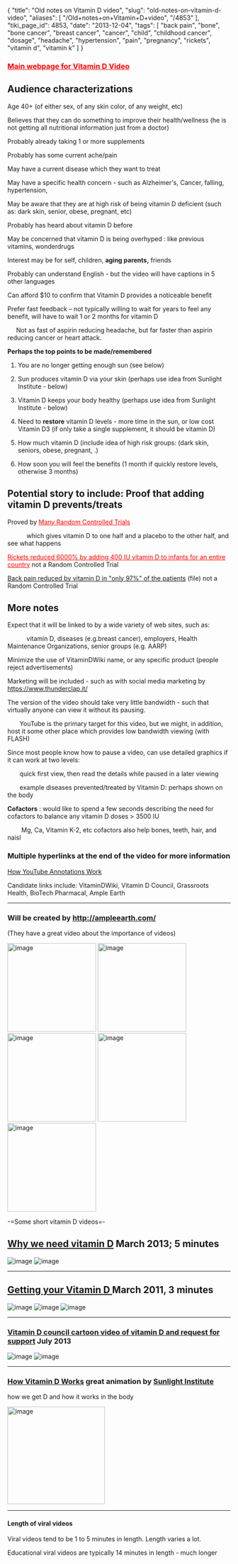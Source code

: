 {
    "title": "Old notes on Vitamin D video",
    "slug": "old-notes-on-vitamin-d-video",
    "aliases": [
        "/Old+notes+on+Vitamin+D+video",
        "/4853"
    ],
    "tiki_page_id": 4853,
    "date": "2013-12-04",
    "tags": [
        "back pain",
        "bone",
        "bone cancer",
        "breast cancer",
        "cancer",
        "child",
        "childhood cancer",
        "dosage",
        "headache",
        "hypertension",
        "pain",
        "pregnancy",
        "rickets",
        "vitamin d",
        "vitamin k"
    ]
}


### <a href="/posts/main-webpage-for-vitamin-d-video" style="color: red; text-decoration: underline;" title="This link has an unknown page_id: 3914">Main webpage for Vitamin D Video</a>

## Audience characterizations

Age 40+ (of either sex, of any skin color, of any weight, etc)

Believes that they can do something to improve their health/wellness (he is not getting all nutritional information just from a doctor)

Probably already taking 1 or more supplements

Probably has some current ache/pain

May have a current disease which they want to treat

May have a specific health concern - such as Alzheimer's, Cancer, falling, hypertension, 

May be aware that they are at high risk of being vitamin D deficient (such as: dark skin, senior, obese, pregnant, etc)

Probably has heard about vitamin D before

May be concerned that vitamin D is being overhyped : like previous vitamins, wonderdrugs

Interest may be for self, children, **aging parents,**  friends

Probably can understand English - but the video will have captions in 5 other languages

Can afford $10 to confirm that Vitamin D provides a noticeable benefit

Prefer fast feedback – not typically willing to wait for years to feel any benefit, will have to wait 1 or 2 months for vitamin D

&nbsp; &nbsp; &nbsp;Not as fast of aspirin reducing headache, but far faster than aspirin reducing cancer or heart attack.

 **Perhaps the top points to be made/remembered** 

1. You are no longer getting enough sun (see below)

1. Sun produces vitamin D via your skin (perhaps use idea from Sunlight Institute - below)

1. Vitamin D keeps your body healthy (perhaps use idea from Sunlight Institute - below)

1. Need to  **restore**  vitamin D levels - more time in the sun, or low cost Vitamin D3 (if only take a single supplement, it should be vitamin D)

1. How much vitamin D (include idea of high risk groups: (dark skin, seniors, obese, pregnant,  .)  

1. How soon you will feel the benefits (1 month if quickly restore levels, otherwise 3 months)

## Potential story to include: Proof that adding vitamin D prevents/treats

Proved by <a href="/posts/many-random-controlled-trials" style="color: red; text-decoration: underline;" title="This link has an unknown page_id: 1336">Many Random Controlled Trials</a> 

&nbsp; &nbsp; &nbsp; &nbsp; &nbsp; &nbsp;which gives vitamin D to one half and a placebo to the other half, and see what happens

<a href="/posts/rickets-reduced-6000-percent-by-adding-400-iu-vitamin-d-to-infants-for-an-entire-country" style="color: red; text-decoration: underline;" title="This link has an unknown page_id: 1675">Rickets reduced 6000% by adding 400 IU vitamin D to infants for an entire country</a> not a Random Controlled Trial

[Back pain reduced by vitamin D in "only 97%" of the patients](https://www.VitaminDWiki.com/tiki-download_file.php?fileId=1348) (file) not a Random Controlled Trial

## More notes

Expect that it will be linked to by a wide variety of web sites, such as:

&nbsp; &nbsp; &nbsp; &nbsp; &nbsp; &nbsp;vitamin D, diseases (e.g.breast cancer), employers, Health Maintenance Organizations, senior groups (e.g. AARP)

Minimize the use of VitaminDWiki name, or any specific product (people reject advertisements)

Marketing will be included - such as with social media marketing by https://www.thunderclap.it/

The version of the video should take very little bandwidth - such that virtually anyone can view it without its pausing.

&nbsp; &nbsp; &nbsp; &nbsp;YouTube is the primary target for this video, but we might, in addition, host it some other place which provides low bandwidth viewing (with FLASH)

Since most people know how to pause a video, can use detailed graphics if it can work at two levels: 

&nbsp; &nbsp; &nbsp; &nbsp;quick first view, then read the details while paused in a later viewing

&nbsp; &nbsp; &nbsp; &nbsp;example diseases prevented/treated by Vitamin D: perhaps shown on the body

 **Cofactors** : would like to spend a few seconds describing the need for cofactors to balance any vitamin D doses > 3500 IU

&nbsp; &nbsp; &nbsp; &nbsp; Mg, Ca, Vitamin K-2, etc  cofactors also help bones, teeth, hair, and naisl

### Multiple hyperlinks at the end of the video for more information

[How YouTube Annotations Work](http://www.youtube.com/t/annotations_about)

Candidate links include: VitaminDWiki, Vitamin D Council, Grassroots Health, BioTech Pharmacal,  Ample Earth

---

### Will be created by http://ampleearth.com/   
(They have a great video about the importance of videos)

<img src="https://d1bk1kqxc0sym.cloudfront.net/attachments/jpeg/ae1.jpg" alt="image" width="200">
<img src="https://d1bk1kqxc0sym.cloudfront.net/attachments/jpeg/ae2.jpg" alt="image" width="200">
<img src="https://d1bk1kqxc0sym.cloudfront.net/attachments/jpeg/ae3.jpg" alt="image" width="200">
<img src="https://d1bk1kqxc0sym.cloudfront.net/attachments/jpeg/ae4.jpg" alt="image" width="200">
<img src="https://d1bk1kqxc0sym.cloudfront.net/attachments/jpeg/ae5.jpg" alt="image" width="200">

-=Some short vitamin D videos=-

## [Why we need vitamin D](https://www.youtube.com/watch?v=2s8ATsj-0No) March 2013; 5 minutes

<img src="https://d1bk1kqxc0sym.cloudfront.net/attachments/jpeg/why1.jpg" alt="image">
<img src="https://d1bk1kqxc0sym.cloudfront.net/attachments/jpeg/why2.jpg" alt="image">

---

## [Getting your Vitamin D ](http://www.youtube.com/watch?v=tx1ALnRFwMs&feature=relmfu) March 2011, 3 minutes

<img src="https://d1bk1kqxc0sym.cloudfront.net/attachments/jpeg/getting1.jpg" alt="image">
<img src="https://d1bk1kqxc0sym.cloudfront.net/attachments/jpeg/getting-2.jpg" alt="image">
<img src="https://d1bk1kqxc0sym.cloudfront.net/attachments/jpeg/getting-3.jpg" alt="image">

---

### [Vitamin D council cartoon video of vitamin D and request for support](http://vimeo.com/69344585) July 2013

<img src="https://d1bk1kqxc0sym.cloudfront.net/attachments/jpeg/vdc.jpg" alt="image">
<img src="https://d1bk1kqxc0sym.cloudfront.net/attachments/jpeg/vdc2.jpg" alt="image">

---

### [How Vitamin D Works](http://www.youtube.com/watch?v=MtUgi9wZGXU) great animation by [Sunlight Institute](http://www.sunlightinstitute.org/)   
how we get D and how it works in the body

<img src="https://d1bk1kqxc0sym.cloudfront.net/attachments/jpeg/how.jpg" alt="image" height="220">

---

#### Length of viral videos

Viral videos tend to be 1 to 5 minutes in length.  Length varies a lot.

Educational viral videos are typically 14 minutes in length - much longer